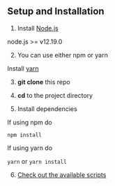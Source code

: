 ## Setup and Installation

1. Install [Node.js](https://nodejs.org/en/download/)

node.js >= v12.19.0

2. You can use either npm or yarn

Install [yarn](https://classic.yarnpkg.com/en/docs/install#mac-stable)


3. **git clone** this repo


4. **cd** to the project directory


5. Install dependencies

If using npm do

`npm install`

If using yarn do

 `yarn` or `yarn install`

6.  [Check out the available scripts](Scripts.md)